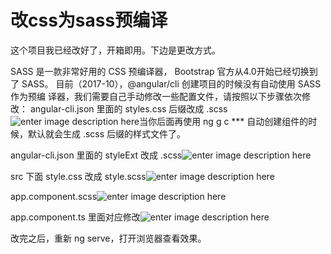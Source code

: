 # 改css为sass预编译

这个项目我已经改好了，开箱即用。下边是更改方式。


SASS 是一款非常好用的 CSS 预编译器，
Bootstrap 官方从4.0开始已经切换到了 SASS。
目前（2017-10），@angular/cli 创建项目的时候没有自动使用 SASS 作为预编
译器，我们需要自己手动修改一些配置文件，请按照以下步骤依次修改：
angular-cli.json 里面的 styles.css 后缀改成 .scss![enter image description here](http://upload-images.jianshu.io/upload_images/2833665-2391759ef63de958?imageMogr2/auto-orient/strip%7CimageView2/2/w/1240)当你后面再使用 ng g c *** 自动创建组件的时候，默认就会生成 .scss 后缀的样式文件了。

angular-cli.json 里面的 styleExt 改成 .scss![enter image description here](http://upload-images.jianshu.io/upload_images/2833665-d6ef9b5b81f05898?imageMogr2/auto-orient/strip%7CimageView2/2/w/1240)

src 下面 style.css 改成 style.scss![enter image description here](http://upload-images.jianshu.io/upload_images/2833665-2dd2edf2bcceae77?imageMogr2/auto-orient/strip%7CimageView2/2/w/1240)

app.component.scss![enter image description here](http://upload-images.jianshu.io/upload_images/2833665-a42fd873d392ee0a?imageMogr2/auto-orient/strip%7CimageView2/2/w/1240)

app.component.ts 里面对应修改![enter image description here](http://upload-images.jianshu.io/upload_images/2833665-5aef88f9cfe8e38b?imageMogr2/auto-orient/strip%7CimageView2/2/w/1240)

改完之后，重新 ng serve，打开浏览器查看效果。

